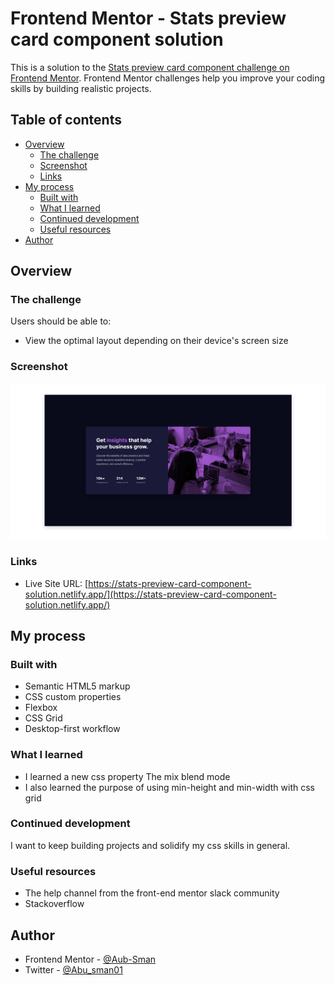 # Frontend Mentor - Stats preview card component solution

This is a solution to the [Stats preview card component challenge on Frontend Mentor](https://www.frontendmentor.io/challenges/stats-preview-card-component-8JqbgoU62). Frontend Mentor challenges help you improve your coding skills by building realistic projects. 

## Table of contents

- [Overview](#overview)
  - [The challenge](#the-challenge)
  - [Screenshot](#screenshot)
  - [Links](#links)
- [My process](#my-process)
  - [Built with](#built-with)
  - [What I learned](#what-i-learned)
  - [Continued development](#continued-development)
  - [Useful resources](#useful-resources)
- [Author](#author)

## Overview

### The challenge

Users should be able to:

- View the optimal layout depending on their device's screen size

### Screenshot

![My solution screenshot](./images/solution-screenshot.png)

### Links

- Live Site URL: [https://stats-preview-card-component-solution.netlify.app/](https://stats-preview-card-component-solution.netlify.app/)

## My process

### Built with

- Semantic HTML5 markup
- CSS custom properties
- Flexbox
- CSS Grid
- Desktop-first workflow

### What I learned

- I learned a new css property The mix blend mode
- I also learned the purpose of using min-height and min-width with css grid

### Continued development

I want to keep building projects and solidify my css skills in general.

### Useful resources

- The help channel from the front-end mentor slack community
- Stackoverflow 

## Author

- Frontend Mentor - [@Aub-Sman](https://www.frontendmentor.io/profile/@Abu-Sman)
- Twitter - [@Abu_sman01](https://www.twitter.com/@Abu_sman01)
